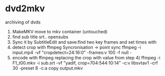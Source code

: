# dvd2mkv
archiving of dvds




1) MakeMKV move to mkv container (untouched)
2) find sub title srt.. opensubs
3) Sync it by SubtitleEdit and save:find two key frames and set times with 
4) detect crop with ffmpeg Syncronisation -> point sync
    ffmpeg -i input.mp4 -vf "cropdetect=24:16:0" -frames:v 100 -f null -
5) encode with ffmpeg replacing the crop with value from step 4)
ffmpeg -i F1_t00.mkv -i sub.srt -vf "yadif, crop=704:544:10:14" -c:v libsvtav1 -crf 30 -preset 8 -c:a copy  output.mkv
